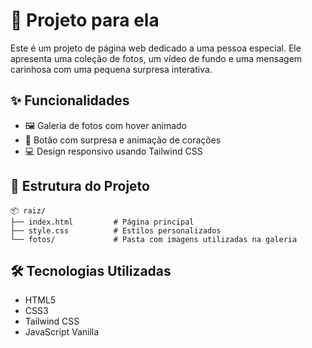 # 💜 Projeto para ela

Este é um projeto de página web dedicado a uma pessoa especial. Ele apresenta uma coleção de fotos, um vídeo de fundo e uma mensagem carinhosa com uma pequena surpresa interativa.

## ✨ Funcionalidades

- 🖼️ Galeria de fotos com hover animado
- 💌 Botão com surpresa e animação de corações
- 💻 Design responsivo usando Tailwind CSS

## 📁 Estrutura do Projeto

```
📦 raiz/
├── index.html         # Página principal
├── style.css          # Estilos personalizados
└── fotos/             # Pasta com imagens utilizadas na galeria
```

## 🛠️ Tecnologias Utilizadas

- HTML5
- CSS3
- Tailwind CSS
- JavaScript Vanilla
